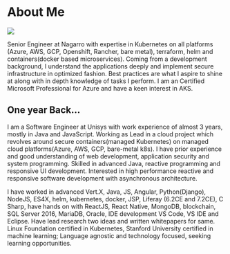 # About Me


[![](https://img.shields.io/badge/GitHub-sainihimanshu983-success?style=for-the-badge)](https://github.com/sainihimanshu983)

Senior Engineer at Nagarro with expertise in Kubernetes on all platforms (Azure, AWS, GCP, Openshift, Rancher, bare metal), terraform, helm and containers(docker based microservices). Coming from a development background, I understand the applications deeply and implement secure infrastructure in optimized fashion. Best practices are what I aspire to shine at along with in depth knowledge of tasks I perform. I am an Certified Microsoft Professional for Azure and have a keen interest in AKS.


## One year Back...

I am a Software Engineer at Unisys with work experience of almost 3 years, mostly in Java and JavaScript. Working as Lead in a cloud project which revolves around secure containers(managed Kubernetes) on managed cloud platforms(Azure, AWS, GCP, bare-metal k8s). I have prior experience and good understanding of web development, application security and system programming. Skilled in advanced Java, reactive programming and responsive UI development. Interested in high performance reactive and responsive software development with asynchronous architecture.

I have worked in advanced Vert.X, Java, JS, Angular, Python(Django), NodeJS, ES4X, helm, kubernetes, docker, JSP, Liferay (6.2CE and 7.2CE), C Sharp, have hands on with ReactJS, React Native, MongoDB, blockchain<hyper-ledger and etherium>, SQL Server 2016, MariaDB, Oracle, IDE development VS Code, VS IDE and Eclipse. Have lead research two ideas and written whitepapers for same. Linux Foundation certified in Kubernetes, Stanford University certified in machine learning; Language agnostic and technology focused, seeking learning opportunities.
